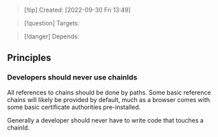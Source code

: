 >[!tip] Created: [2022-09-30 Fri 13:49]

>[!question] Targets: 

>[!danger] Depends: 

## Principles
### Developers should never use chainIds
All references to chains should be done by paths.  Some basic reference chains will likely be provided by default, much as a browser comes with some basic certificate authorities pre-installed.

Generally a developer should never have to write code that touches a chainId.